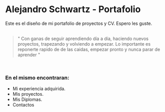 # Alejandro  Schwartz - Portafolio
Este es el diseño de mi portafolio de proyectos y CV. Espero les guste.
<br /><br />
> " Con ganas de seguir aprendiendo día a día, haciendo nuevos proyectos, trapezando y volviendo a empezar. Lo importante es reponerte rapido de de las caidas, empezar pronto y nunca parar de aprender "
>
<br />

### En el mismo encontraran:
* Mi experiencia adquirida.
* Mis proyectos.
* Mis Diplomas.
* Contactos